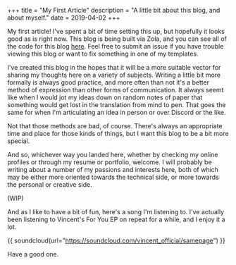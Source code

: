 +++
title = "My First Article"
description = "A little bit about this blog, and about myself."
date = 2019-04-02
+++

My first article! I've spent a bit of time setting this up, but hopefully it looks good as is right now. This blog is being built via Zola, and you can see all of the code for this blog [here](https://github.com/fairingrey/blog). Feel free to submit an issue if you have trouble viewing this blog or want to fix something in one of my templates.

I've created this blog in the hopes that it will be a more suitable vector for sharing my thoughts here on a variety of subjects. Writing a little bit more formally is always good practice, and more often than not it's a better method of expression than other forms of communication. It always seemt like when I would jot my ideas down on random notes of paper that something would get lost in the translation from mind to pen. That goes the same for when I'm articulating an idea in person or over Discord or the like.

Not that those methods are bad, of course. There's always an appropriate time and place for those kinds of things, but I want this blog to be a bit more special.

And so, whichever way you landed here, whether by checking my online profiles or through my resume or portfolio, welcome. I will probably be writing about a number of my passions and interests here, both of which may be either more oriented towards the technical side, or more towards the personal or creative side.

(WIP)

And as I like to have a bit of fun, here's a song I'm listening to. I've actually been listening to Vincent's For You EP on repeat for a while, and I enjoy it a lot.

{{ soundcloud(url="https://soundcloud.com/vincent_official/samepage") }}

Have a good one.
